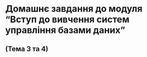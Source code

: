# Домашнє завдання до модуля “Вступ до вивчення систем управління базами даних”  
## (Тема 3 та 4)
  
